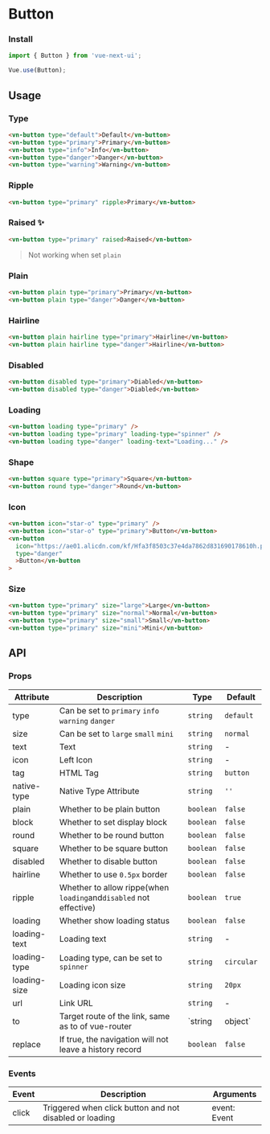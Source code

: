 # Button

### Install

```javascript
import { Button } from 'vue-next-ui';

Vue.use(Button);
```

## Usage

### Type

```html
<vn-button type="default">Default</vn-button>
<vn-button type="primary">Primary</vn-button>
<vn-button type="info">Info</vn-button>
<vn-button type="danger">Danger</vn-button>
<vn-button type="warning">Warning</vn-button>
```

### Ripple

```html
<vn-button type="primary" ripple>Primary</vn-button>
```

### Raised :sparkles:

```html
<vn-button type="primary" raised>Raised</vn-button>
```

> Not working when set `plain`

### Plain

```html
<vn-button plain type="primary">Primary</vn-button>
<vn-button plain type="danger">Danger</vn-button>
```

### Hairline

```html
<vn-button plain hairline type="primary">Hairline</vn-button>
<vn-button plain hairline type="danger">Hairline</vn-button>
```

### Disabled

```html
<vn-button disabled type="primary">Diabled</vn-button>
<vn-button disabled type="danger">Diabled</vn-button>
```

### Loading

```html
<vn-button loading type="primary" />
<vn-button loading type="primary" loading-type="spinner" />
<vn-button loading type="danger" loading-text="Loading..." />
```

### Shape

```html
<vn-button square type="primary">Square</vn-button>
<vn-button round type="danger">Round</vn-button>
```

### Icon

```html
<vn-button icon="star-o" type="primary" />
<vn-button icon="star-o" type="primary">Button</vn-button>
<vn-button
  icon="https://ae01.alicdn.com/kf/Hfa3f8503c37e4da7862d831690178610h.png"
  type="danger"
  >Button</vn-button
>
```

### Size

```html
<vn-button type="primary" size="large">Large</vn-button>
<vn-button type="primary" size="normal">Normal</vn-button>
<vn-button type="primary" size="small">Small</vn-button>
<vn-button type="primary" size="mini">Mini</vn-button>
```

## API

### Props

| Attribute    | Description                                                       | Type              | Default    |
| ------------ | ----------------------------------------------------------------- | ----------------- | ---------- |
| type         | Can be set to `primary` `info` `warning` `danger`                 | `string`          | `default`  |
| size         | Can be set to `large` `small` `mini`                              | `string`          | `normal`   |
| text         | Text                                                              | `string`          | -          |
| icon         | Left Icon                                                         | `string`          | -          |
| tag          | HTML Tag                                                          | `string`          | `button`   |
| native-type  | Native Type Attribute                                             | `string`          | `''`       |
| plain        | Whether to be plain button                                        | `boolean`         | `false`    |
| block        | Whether to set display block                                      | `boolean`         | `false`    |
| round        | Whether to be round button                                        | `boolean`         | `false`    |
| square       | Whether to be square button                                       | `boolean`         | `false`    |
| disabled     | Whether to disable button                                         | `boolean`         | `false`    |
| hairline     | Whether to use `0.5px` border                                     | `boolean`         | `false`    |
| ripple       | Whether to allow rippe(when `loading`and`disabled` not effective) | `boolean`         | `true`     |
| loading      | Whether show loading status                                       | `boolean`         | `false`    |
| loading-text | Loading text                                                      | `string`          | -          |
| loading-type | Loading type, can be set to `spinner`                             | `string`          | `circular` |
| loading-size | Loading icon size                                                 | `string`          | `20px`     |
| url          | Link URL                                                          | `string`          | -          |
| to           | Target route of the link, same as to of vue-router                | `string | object` | -          |
| replace      | If true, the navigation will not leave a history record           | `boolean`         | `false`    |

### Events

| Event | Description                                             | Arguments    |
| ----- | ------------------------------------------------------- | ------------ |
| click | Triggered when click button and not disabled or loading | event: Event |
